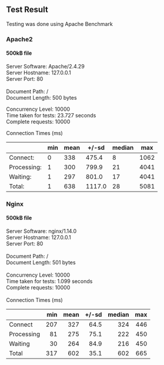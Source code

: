## Test Result
Testing was done using Apache Benchmark

### Apache2
#### 500kB file
Server Software:        Apache/2.4.29 <br>
Server Hostname:        127.0.0.1 <br>
Server Port:            80 <br>
<br>
Document Path:          / <br>
Document Length:        500 bytes <br>

Concurrency Level:      10000 <br>
Time taken for tests:   23.727 seconds <br>
Complete requests:      10000

Connection Times (ms)

|                 |        min | mean | +/-sd   | median | max |
|-----------------|------------|------|---------|--------|-----|
|Connect:         |0           |338   |475.4    |8       |1062 |
|Processing:      |1           |300   |799.9    |21      |4041 |
|Waiting:         |1           |297   |801.0    |17      |4041 |
|Total:           |1           |638   |1117.0   |28      |5081 |

### Nginx
#### 500kB file
Server Software:        nginx/1.14.0 <br> 
Server Hostname:        127.0.0.1 <br>
Server Port:            80 <br>
<br>
Document Path:          / <br>
Document Length:        501 bytes <br>
<br>
Concurrency Level:      10000 <br>
Time taken for tests:   1.099 seconds <br>
Complete requests:      10000 <br>
<br>
Connection Times (ms)

|             | min | mean | +/-sd | median | max |
|:----------- | ---:| ----:| -----:| ------:| ---:|
| Connect     | 207 | 327  |  64.5 |  324   | 446 |
| Processing  |  81 | 275  |  75.1 |  222   | 450 |
| Waiting     |  30 | 264  |  84.9 |  216   | 450 |
| Total       | 317 | 602  |  35.1 |  602   | 665 |
